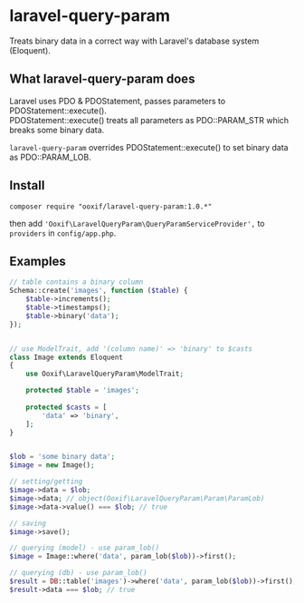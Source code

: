 laravel-query-param
===================

Treats binary data in a correct way with Laravel's database system (Eloquent).

What laravel-query-param does
-----------------------------

Laravel uses PDO & PDOStatement, passes parameters to PDOStatement::execute().  
PDOStatement::execute() treats all parameters as PDO::PARAM_STR which breaks some binary data.

`laravel-query-param` overrides PDOStatement::execute() to set binary data as PDO::PARAM_LOB.


Install
-------

`composer require "ooxif/laravel-query-param:1.0.*"`

then add `'Ooxif\LaravelQueryParam\QueryParamServiceProvider',` to `providers` in `config/app.php`.


Examples
--------
```php
// table contains a binary column
Schema::create('images', function ($table) {
    $table->increments();
    $table->timestamps();
    $table->binary('data');
});


// use ModelTrait, add '(column name)' => 'binary' to $casts
class Image extends Eloquent
{
    use Ooxif\LaravelQueryParam\ModelTrait;

    protected $table = 'images';
    
    protected $casts = [
        'data' => 'binary',
    ];
}


$lob = 'some binary data'; 
$image = new Image();

// setting/getting 
$image->data = $lob;
$image->data; // object(Ooxif\LaravelQueryParam\Param\ParamLob)
$image->data->value() === $lob; // true

// saving
$image->save();

// querying (model) - use param_lob()
$image = Image::where('data', param_lob($lob))->first();

// querying (db) - use param_lob()
$result = DB::table('images')->where('data', param_lob($lob))->first();
$result->data === $lob; // true
```
